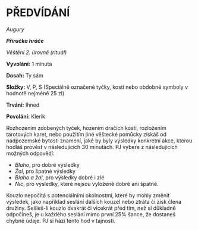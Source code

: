 # PŘEDVÍDÁNÍ

*Augury*

***Příručka hráče***

*Věštění 2. úrovně (rituál)*

**Vyvolání:** 1 minuta

**Dosah:** Ty sám

**Složky:** V, P, S (Speciálně označené tyčky, kosti nebo obdobné symboly v hodnotě nejméně 25 zl)

**Trvání:** Ihned

**Povolání:** Klerik

Rozhozením zdobených tyček, hozením dračích kostí, rozložením tarotových karet, nebo použitím jiné věštecké pomůcky získáš od nadpozemské bytosti znamení, jaké by byly výsledky konkrétní akce, kterou hodláš provést v následujících 30 minutách. PJ vybere z následujících možných odpovědí:

 * *Blaho*, pro dobré výsledky 	
 * *Žal*, pro špatné výsledky 	
 * *Blaho a žal*, pro výsledky dobré i zlé 	
 * *Nic*, pro výsledky, které nejsou vyloženě dobré ani špatné. 	

Kouzlo nepočítá s potenciálními okolnostmi, které by mohly změnit výsledek, jako například seslání dalších kouzel nebo ztráta či zisk člena družiny. Sešleš-li kouzlo dvakrát či vícekrát před tím, než si důkladně odpočineš, je u každého seslání mimo první 25% šance, že dostaneš chybné údaje. PJ si hází tento hod v tajnosti.
